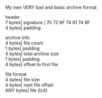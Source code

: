 My own VERY bad and basic archive format

header\
7 bytes| signature | 70 72 6F 74 61 74 6F\
4 bytes| padding

archive info\
4 bytes| file count\
1 bytes| padding\
4 bytes| total archive size\
1 bytes| padding\
4 bytes| offset to first file

file format\
4 bytes| file size\
4 bytes| next file offset\
ANY bytes| file (lz4)
